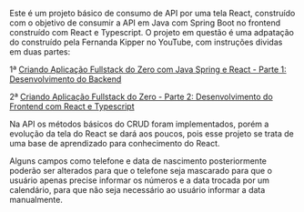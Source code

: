 Este é um projeto básico de consumo de API por uma tela React, construído com o objetivo de consumir a API em Java com Spring Boot no frontend construído com React e Typescript.
O projeto em questão é uma adpatação do construído pela Fernanda Kipper no YouTube, com instruções dividas em duas partes:

1ª [Criando Aplicação Fullstack do Zero com Java Spring e React - Parte 1: Desenvolvimento do Backend
](https://youtu.be/lUVureR5GqI?si=3DHXHrkSe6xdbiOv)

2ª [Criando Aplicação Fullstack do Zero - Parte 2: Desenvolvimento do Frontend com React e Typescript
](https://youtu.be/WHruc3_2z68?si=l5A-ltwio0ohz7Vp)

Na API os métodos básicos do CRUD foram implementados, porém a evolução da tela do React se dará aos poucos, pois esse projeto se trata de uma base de aprendizado para conhecimento do React.

Alguns campos como telefone e data de nascimento posteriormente  poderão ser alterados para que o telefone seja mascarado para que o usuário apenas precise informar os números e a data trocada por um calendário, para que não seja necessário ao usuário informar a data manualmente.

